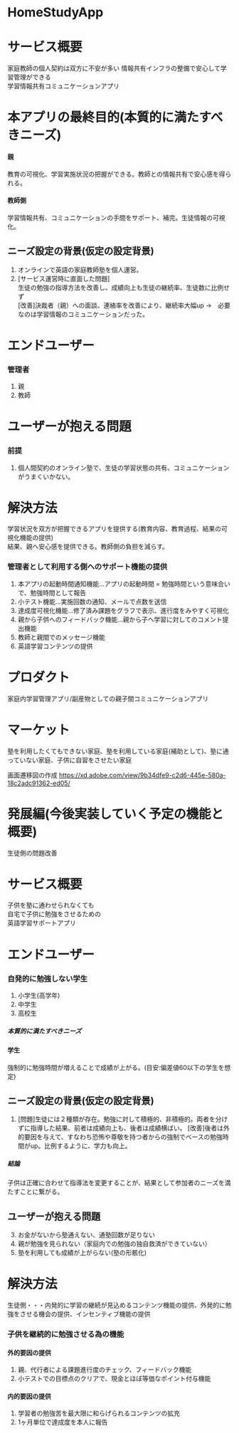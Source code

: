 # HomeStudyApp

# サービス概要
家庭教師の個人契約は双方に不安が多い
情報共有インフラの整備で安心して学習管理ができる  
学習情報共有コミュニケーションアプリ  

# 本アプリの最終目的(本質的に満たすべきニーズ)
#### 親  
教育の可視化、学習実施状況の把握ができる。教師との情報共有で安心感を得られる。
#### 教師側
学習情報共有、コミュニケーションの手間をサポート、補完。生徒情報の可視化。

## ニーズ設定の背景(仮定の設定背景)
1. オンラインで英語の家庭教師塾を個人運営。
2. [サービス運営時に直面した問題]  
  生徒の勉強の指導方法を改善し、成績向上も生徒の継続率、生徒数に比例せず  
  [改善]決裁者（親）への面談、連絡率を改善により、継続率大幅up  →　必要なのは学習情報のコミュニケーションだった。
# エンドユーザー
### 管理者
1. 親  
2. 教師

# ユーザーが抱える問題
### 前提
1. 個人間契約のオンライン塾で、生徒の学習状態の共有、コミュニケーションがうまくいかない。

# 解決方法  
学習状況を双方が把握できるアプリを提供する(教育内容、教育過程、結果の可視化機能の提供)  
結果、親へ安心感を提供できる。教師側の負担を減らす。  

### 管理者として利用する側へのサポート機能の提供
1. 本アプリの起動時間通知機能...アプリの起動時間 = 勉強時間という意味合いで、勉強時間として報告  
2. 小テスト機能...実施回数の通知、メールで点数を送信  
3. 達成度可視化機能...修了済み課題をグラフで表示、進行度をみやすく可視化  
4. 親から子供へのフィードバック機能...親から子へ学習に対してのコメント提出機能  
6. 教師と親間でのメッセージ機能
5. 英語学習コンテンツの提供

# プロダクト
家庭内学習管理アプリ/副産物としての親子間コミュニケーションアプリ  
# マーケット
塾を利用したくてもできない家庭、塾を利用している家庭(補助として)、塾に通っていない家庭、子供に自習をさせたい家庭

画面遷移図の作成
https://xd.adobe.com/view/9b34dfe9-c2d6-445e-580a-18c2adc91362-ed05/







# 発展編(今後実装していく予定の機能と概要)
生徒側の問題改善

# サービス概要
子供を塾に通わせられなくても  
自宅で子供に勉強をさせるための  
英語学習サポートアプリ

# エンドユーザー
### 自発的に勉強しない学生  
1. 小学生(高学年)
2. 中学生
3. 高校生

##### 本質的に満たすべきニーズ
#### 学生
強制的に勉強時間が増えることで成績が上がる。(目安:偏差値60以下の学生を想定)  

## ニーズ設定の背景(仮定の設定背景)
1. [問題]生徒には２種類が存在。勉強に対して積極的、非積極的。両者を分けずに指導した結果、前者は成績向上も、後者は成績横ばい。  [改善]後者は外的要因を与えて、すなわち恐怖や尊敬を持つ者からの強制でベースの勉強時間がup。比例するように、学力も向上。  

##### 結論
子供は正確に合わせて指導法を変更することが、結果として参加者のニーズを満たすことに繋がる。  

## ユーザーが抱える問題
3. お金がないから塾通えない、通塾回数が足りない  
4. 親が勉強を見られない（家庭内での勉強の独自救済ができていない）  
5. 塾を利用しても成績が上がらない(塾の形骸化)  

# 解決方法  
生徒側・・・内発的に学習の継続が見込めるコンテンツ機能の提供、外発的に勉強をさせる機会の提供、インセンティブ機能の提供  

### 子供を継続的に勉強させる為の機能
#### 外的要因の提供
1. 親、代行者による課題進行度のチェック、フィードバック機能
2. 小テストでの目標点のクリアで、現金とほぼ等価なポイント付与機能
#### 内的要因の提供
1. 学習者の勉強苦を最大限に和らげられるコンテンツの拡充
2. 1ヶ月単位で達成度を本人に報告  
